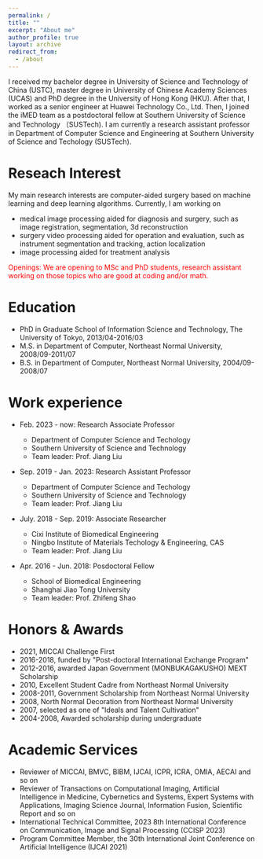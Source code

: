 ```yaml
---
permalink: /
title: ""
excerpt: "About me"
author_profile: true
layout: archive
redirect_from: 
  - /about
---
```


I received my bachelor degree in University of Science and Technology of China (USTC), master degree in University of Chinese Academy Sciences (UCAS) and PhD degree in the University of Hong Kong (HKU). After that, I worked as a senior engineer at Huawei Technology Co., Ltd. Then, I joined the iMED team as a postdoctoral fellow at Southern University of Science and Technology （SUSTech). I am currently a research assistant professor in Department of Computer Science and Engineering at Southern University of Science and Techology (SUSTech).

Reseach Interest
======
My main research interests are computer-aided surgery based on machine learning and deep learning algorithms. Currently, I am working on
* medical image processing aided for diagnosis and surgery, such as image registration, segmentation, 3d reconstruction
* surgery video processing aided for operation and evaluation, such as instrument segmentation and tracking, action localization
* image processing aided for treatment analysis

<font color="Red">Openings: We are opening to MSc and PhD students, research assistant working on those topics who are good at coding and/or math.</font>

Education
======
* PhD  in Graduate School of Information Science and Technology, The University of Tokyo, 2013/04-2016/03
* M.S. in Department of Computer, Northeast Normal University, 2008/09-2011/07
* B.S. in Department of Computer, Northeast Normal University, 2004/09-2008/07


Work experience
======
* Feb. 2023 - now: Research Associate Professor
  * Department of Computer Science and Techology
  * Southern University of Science and Technology
  * Team leader: Prof. Jiang Liu

* Sep. 2019 - Jan. 2023: Research Assistant Professor
  * Department of Computer Science and Techology
  * Southern University of Science and Technology
  * Team leader: Prof. Jiang Liu

* July. 2018 - Sep. 2019: Associate Researcher
  * Cixi Institute of Biomedical Engineering
  * Ningbo Institute of Materials Techology & Engineering, CAS
  * Team leader: Prof. Jiang Liu

* Apr. 2016 - Jun. 2018: Posdoctoral Fellow
  * School of Biomedical Engineering
  * Shanghai Jiao Tong University
  * Team leader: Prof. Zhifeng Shao
  
<!-- Publications(Recent three years)
======
  {% assign pubs = site.publications | where_exp: "item", "item.year > 2020" | group_by: "year" | reverse %}
{% for pub in pubs %}
  {% assign posts = pub.items %}
  <h2 id="{{ year | slugify }}" class="archive__subtitle">{{ pub.name }}</h2>
  <ul>
  {% for post in posts %}
    <li>{{ post.citation }}</li>
  {% endfor %}
  </ul>
{% endfor %} -->
  
<!-- Projects
======
{% include projects.html %} -->

Honors & Awards
======
* 2021, MICCAI Challenge First
* 2016-2018, funded by "Post-doctoral International Exchange Program"
* 2012-2016, awarded Japan Government (MONBUKAGAKUSHO) MEXT Scholarship
* 2010, Excellent Student Cadre from Northeast Normal University
* 2008-2011, Government Scholarship from Northeast Normal University
* 2008, North Normal Decoration from Northeast Normal University
* 2007, selected as one of "Ideals and Talent Cultivation"
* 2004-2008, Awarded scholarship during undergraduate

Academic Services
======
* Reviewer of MICCAI, BMVC, BIBM, IJCAI, ICPR, ICRA, OMIA, AECAI and so on
* Reviewer of Transactions on Computational Imaging, Artificial Intelligence in Medicine, Cybernetics and Systems, Expert Systems with Applications, Imaging Science Journal, Information Fusion, Scientific Report and so on
* International Technical Committee, 2023 8th International Conference on Communication, Image and Signal Processing (CCISP 2023)
* Program Committee Member, the 30th International Joint Conference on Artificial Intelligence (IJCAI 2021)

